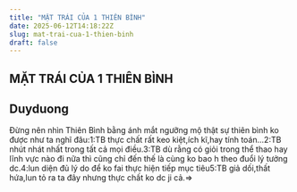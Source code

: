 ```yaml
---
title: "MẶT TRÁI CỦA 1 THIÊN BÌNH"
date: 2025-06-12T14:18:22Z
slug: mat-trai-cua-1-thien-binh
draft: false
---
```


## MẶT TRÁI CỦA 1 THIÊN BÌNH

## Duyduong

Đừng nên nhìn Thiên Bình bằng ánh mắt ngưỡng mộ thật sự thiên bình ko được như ta nghĩ đâu:​1:TB thực chất rất keo kiệt,ích kĩ,hay tính toán...​2:TB nhút nhát nhất trong tất cả mọi điều.​3:TB dù rằng có giỏi trong thể thao hay lĩnh vực nào đi nữa thì cũng chỉ đến thế là cùng ko bao h theo đuổi lý tưởng dc.​4:lun diện đủ lý do để ko fai thực hiện tiếp mục tiêu​5:TB giả dối,thất hứa,lun tỏ ra ta đây nhưng thực chất ko dc ji cả.=>​